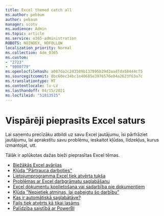 ```yaml
---
title: Excel themed catch all
ms.author: pebaum
author: pebaum
manager: scotv
ms.audience: Admin
ms.topic: article
ms.service: o365-administration
ROBOTS: NOINDEX, NOFOLLOW
localization_priority: Normal
ms.collection: Adm_O365
ms.custom:
- "2723"
- "9000779"
ms.openlocfilehash: a087da2c243589b137895b29d3aadfda58444cf5
ms.sourcegitcommit: 8bc60ec34bc1e40685e3976576e04a2623f63a7c
ms.translationtype: MT
ms.contentlocale: lv-LV
ms.lasthandoff: 04/15/2021
ms.locfileid: "51813515"
---
```

# <a name="commonly-requested-content-for-excel"></a>Vispārēji pieprasīts Excel saturs

Lai saņemtu precīzāku atbildi uz savu Excel jautājumu, īsi pārfrāziet jautājumu, lai aprakstītu savu problēmu, ieskaitot kļūdas, līdzekļus, kurus izmantojat, utt. 

Tālāk ir aplūkotas dažas bieži pieprasītas Excel tēmas.

- [Biežākās Excel avārijas](https://support.office.com/article/Excel-not-responding-hangs-freezes-or-stops-working-37E7D3C9-9E84-40BF-A805-4CA6853A1FF4)
- [Kļūda "Pārtrauca darboties"](https://support.office.com/client/52bd7985-4e99-4a35-84c8-2d9b8301a2fa)
- [Lietojumprogramma Excel tiek atvērta tukša](https://docs.microsoft.com/office/troubleshoot/excel/excel-opens-blank)
- [Problēmas ar Excel darbgrāmatu saglabāšanu](https://docs.microsoft.com/office/troubleshoot/excel/issue-when-save-excel-workbooks)
- [Excel dokumentu koplietošana vai sadarbība pie dokumentiem](https://support.office.com/article/7152aa8b-b791-414c-a3bb-3024e46fb104)
- [Kļūda "Nepietiek atmiņas, lai pabeigtu šo darbību"](https://docs.microsoft.com/office/troubleshoot/excel/available-resources-errors)
- [Kas ir automātiskā saglabātāve?](https://support.office.com/article/6d6bd723-ebfd-4e40-b5f6-ae6e8088f7a5)
- [Fails tiek atvērts kā tikai lasāms](https://support.office.com/article/why-did-my-file-open-read-only-3ab4b792-da50-4b38-8628-14c64e1f1d15)
- [Palīdzība saistībā ar PowerBI](https://powerbi.microsoft.com/support/)